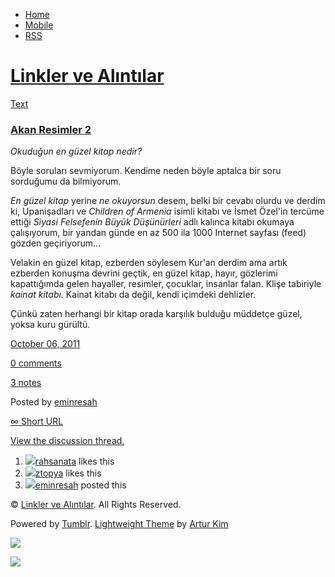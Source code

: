 -   [Home](/)
-   [Mobile](/mobile)
-   [RSS](http://eminresah.tumblr.com/rss)

[Linkler ve Alıntılar](/)
=========================

[Text](http://eminresah.tumblr.com/post/11076540256/akan-resimler-2)

### [Akan Resimler 2](http://eminresah.tumblr.com/post/11076540256/akan-resimler-2)

*Okuduğun en güzel kitap nedir?*

Böyle soruları sevmiyorum. Kendime neden böyle aptalca bir soru
sorduğumu da bilmiyorum.

*En güzel kitap* yerine *ne okuyorsun* desem, belki bir cevabı olurdu ve
derdim ki, Upanişadları ve *Children of Armenia* isimli kitabı ve İsmet
Özel'in tercüme ettiği *Siyasi Felsefenin Büyük Düşünürleri* adlı
kalınca kitabı okumaya çalışıyorum, bir yandan günde en az 500 ila 1000
Internet sayfası (feed) gözden geçiriyorum…

Velakin en güzel kitap, ezberden söylesem Kur'an derdim ama artık
ezberden konuşma devrini geçtik, en güzel kitap, hayır, gözlerimi
kapattığımda gelen hayaller, resimler, çocuklar, insanlar falan. Klişe
tabiriyle *kainat kitabı.* Kainat kitabı da değil, kendi içimdeki
dehlizler.

Çünkü zaten herhangi bir kitap orada karşılık bulduğu müddetçe güzel,
yoksa kuru gürültü.

[October 06,
2011](http://eminresah.tumblr.com/post/11076540256/akan-resimler-2)

[0
comments](http://eminresah.tumblr.com/post/11076540256/akan-resimler-2#disqus_thread)

[3
notes](http://eminresah.tumblr.com/post/11076540256/akan-resimler-2#notes)

Posted by [eminresah](http://eminresah.tumblr.com/)

[∞ Short URL](http://tmblr.co/ZWS1OyAKDfTW)

[View the discussion thread.](http://erblog.disqus.com/?url=ref)

1.  [![](http://33.media.tumblr.com/avatar_0c7aae06b75c_16.png)](http://rahsanata.tumblr.com/ "Before Sunset ")[rahsanata](http://rahsanata.tumblr.com/ "Before Sunset")
    likes this
2.  [![](http://38.media.tumblr.com/avatar_17d7756f7f8f_16.png)](http://ztopya.tumblr.com/ "aglea ")[ztopya](http://ztopya.tumblr.com/ "aglea")
    likes this
3.  [![](http://38.media.tumblr.com/avatar_06c8562d8d9e_16.png)](http://eminresah.tumblr.com/ "Linkler ve Alıntılar")[eminresah](http://eminresah.tumblr.com/ "Linkler ve Alıntılar")
    posted this

© [Linkler ve Alıntılar](/). All Rights Reserved.

Powered by [Tumblr](http://tumblr.com). [Lightweight
Theme](http://www.tumblr.com/theme/10820) by [Artur
Kim](http://arturkim.com)

![](https://px.srvcs.tumblr.com/impixu?T=1434918721&J=eyJ0eXBlIjoidXJsIiwidXJsIjoiaHR0cDpcL1wvZW1pbnJlc2FoLnR1bWJsci5jb21cL3Bvc3RcLzExMDc2NTQwMjU2XC9ha2FuLXJlc2ltbGVyLTIiLCJyZXF0eXBlIjowLCJyb3V0ZSI6IlwvcG9zdFwvOmlkXC86c3VtbWFyeSIsIm5vc2NyaXB0IjoxfQ==&U=OFNILBAOLK&K=657aba5b2cf7ea4be932dd5d61b66c26ef15fc30352e88b73b75a4a2bbeff3a9&R=)

![](https://px.srvcs.tumblr.com/impixu?T=1434918721&J=eyJ0eXBlIjoicG9zdCIsInVybCI6Imh0dHA6XC9cL2VtaW5yZXNhaC50dW1ibHIuY29tXC9wb3N0XC8xMTA3NjU0MDI1NlwvYWthbi1yZXNpbWxlci0yIiwicmVxdHlwZSI6MCwicm91dGUiOiJcL3Bvc3RcLzppZFwvOnN1bW1hcnkiLCJwb3N0cyI6W3sicG9zdGlkIjoiMTEwNzY1NDAyNTYiLCJibG9naWQiOiIzNjQ4MDI4Iiwic291cmNlIjozM31dLCJub3NjcmlwdCI6MX0=&U=LEMFNJPENI&K=481f2fbf6989488d01923753c6d3cb70fecf0ecb7ddbc2221a7b6bf9d2f52c53&R=)

